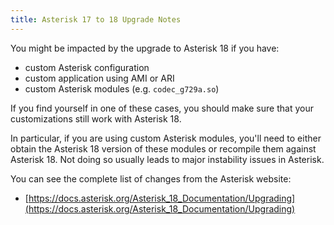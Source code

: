 ```yaml
---
title: Asterisk 17 to 18 Upgrade Notes
---
```


You might be impacted by the upgrade to Asterisk 18 if you have:

- custom Asterisk configuration
- custom application using AMI or ARI
- custom Asterisk modules (e.g. `codec_g729a.so`)

If you find yourself in one of these cases, you should make sure that your customizations still work
with Asterisk 18.

In particular, if you are using custom Asterisk modules, you\'ll need to either obtain the Asterisk
18 version of these modules or recompile them against Asterisk 18. Not doing so usually leads to
major instability issues in Asterisk.

You can see the complete list of changes from the Asterisk website:

- [https://docs.asterisk.org/Asterisk_18_Documentation/Upgrading](https://docs.asterisk.org/Asterisk_18_Documentation/Upgrading)
